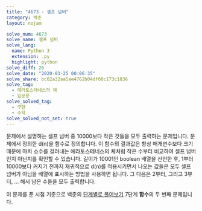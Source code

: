 ```yaml
---
title: "4673 - 셀프 넘버"
category: 백준
layout: nojam

solve_num: 4673
solve_name: 셀프 넘버
solve_lang:
  name: Python 3
  extension: .py
  highlight: python
solve_diff: 26
solve_date: "2020-03-25 00:06:35"
solve_share: bc02a32aa5ae4762b04df60c173c1836
solve_tag:
  - 에라토스테네스의 체
  - 입문용
solve_solved_tag:
  - 구현
  - 수학
solve_solved_not_set: true
---
```


문제에서 설명하는 셀프 넘버 중 10000보다 작은 것들을 모두 출력하는 문제입니다. 문제에서 정의한 d(n)을 함수로 정의합니다. 이 함수의 결과값은 항상 매개변수보다 크기 때문에 마치 소수를 걸러내는 에라토스테네스의 체처럼 작은 수부터 비교하여 셀프 넘버인지 아닌지를 확인할 수 있습니다. 길이가 10001인 boolean 배열을 선언한 후, 1부터 10000보다 커지기 전까지 재귀적으로 d(n)를 적용시키면서 나오는 값들은 모두 셀프 넘버가 아님을 배열에 표시하는 방법을 사용하면 됩니다. 그 다음은 2부터, 그리고 3부터, ... 해서 남은 수들을 모두 출력합니다.

이 문제를 푼 시점 기준으로 백준의 [단계별로 풀어보기](http://noj.am/p/s) 7단계 **함수**의 두 번째 문제입니다.
